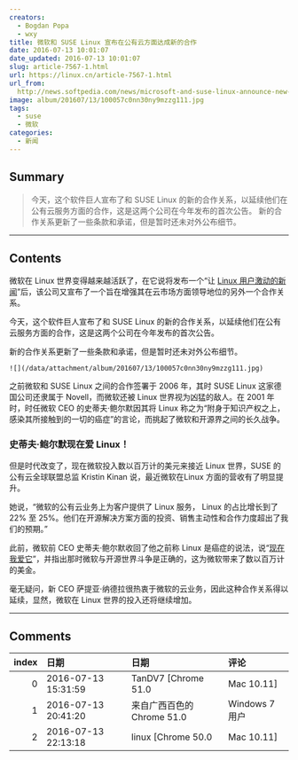 ```yaml
---
creators:
  - Bogdan Popa
  - wxy
title: 微软和 SUSE Linux 宣布在公有云方面达成新的合作
date: 2016-07-13 10:01:07
date_updated: 2016-07-13 10:01:07
slug: article-7567-1.html
url: https://linux.cn/article-7567-1.html
url_from: 
  http://news.softpedia.com/news/microsoft-and-suse-linux-announce-new-partnership-506174.shtml
image: album/201607/13/100057c0nn30ny9mzzg111.jpg
tags:
  - suse
  - 微软
categories:
  - 新闻
---
```


## Summary

> 今天，这个软件巨人宣布了和 SUSE Linux 的新的合作关系，以延续他们在公有云服务方面的合作，这是这两个公司在今年发布的首次公告。
> 新的合作关系更新了一些条款和承诺，但是暂时还未对外公布细节。

***

<!-- more -->

## Contents

微软在 Linux 世界变得越来越活跃了，在它说将发布一个“让 [Linux 用户激动的新闻](https://linux.cn/article-7559-1.html)”后，该公司又宣布了一个旨在增强其在云市场方面领导地位的另外一个合作关系。

今天，这个软件巨人宣布了和 SUSE Linux 的新的合作关系，以延续他们在公有云服务方面的合作，这是这两个公司在今年发布的首次公告。

新的合作关系更新了一些条款和承诺，但是暂时还未对外公布细节。

`![](/data/attachment/album/201607/13/100057c0nn30ny9mzzg111.jpg)`

之前微软和 SUSE Linux 之间的合作签署于 2006 年，其时 SUSE Linux 这家德国公司还隶属于 Novell，而微软还被 Linux 世界视为凶猛的敌人。在 2001 年时，时任微软 CEO 的史蒂夫·鲍尔默因其将 Linux 称之为“附身于知识产权之上，感染其所接触到的一切的癌症”的言论，而挑起了微软和开源界之间的长久战争。

### 史蒂夫·鲍尔默现在爱 Linux！

但是时代改变了，现在微软投入数以百万计的美元来接近 Linux 世界，SUSE 的公有云全球联盟总监 Kristin Kinan 说，最近微软在Linux 方面的营收有了明显提升。

她说，“微软的公有云业务上为客户提供了 Linux 服务， Linux 的占比增长到了 22% 至 25%。他们在开源解决方案方面的投资、销售主动性和合作力度超出了我们的预期。”

此前，微软前 CEO 史蒂夫·鲍尔默收回了他之前称 Linux 是癌症的说法，说“[现在我爱它](https://linux.cn/article-7095-1.html)”，并指出那时微软与开源世界斗争是正确的，这为微软带来了数以百万计的美金。

毫无疑问，新 CEO 萨提亚·纳德拉很热衷于微软的云业务，因此这种合作关系得以延续，显然，微软在 Linux 世界的投入还将继续增加。

***

## Comments

|   index | 日期                | 日期                                      | 评论                       |
|--------:|:--------------------|:------------------------------------------|:---------------------------|
|       0 | 2016-07-13 15:31:59 | TanDV7 [Chrome 51.0|Mac 10.11]            | 没啥可激动的。。           |
|       1 | 2016-07-13 20:41:20 | 来自广西百色的 Chrome 51.0|Windows 7 用户 | 这就是传说中的13号大新闻？ |
|       2 | 2016-07-13 22:13:18 | linux [Chrome 50.0|Mac 10.11]             | 不是，还没见到。           |
